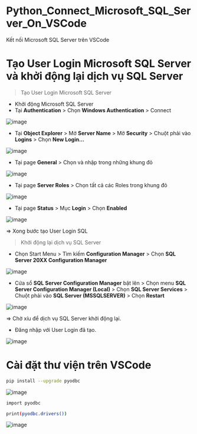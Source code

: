 # Python_Connect_Microsoft_SQL_Server_On_VSCode
Kết nối Microsoft SQL Server trên VSCode

# Tạo User Login Microsoft SQL Server và khởi động lại dịch vụ SQL Server
> Tạo User Login Microsoft SQL Server

- Khởi động Microsoft SQL Server
- Tại **Authentication** > Chọn **Windows Authentication** > Connect

![image](https://github.com/user-attachments/assets/0b1e9f4b-2df5-44ea-b41b-484062e7e605)

- Tại **Object Explorer** > Mở **Server Name** > Mở **Security** > Chuột phải vào **Logins** > Chọn **New Login...**

![image](https://github.com/user-attachments/assets/66adc12e-34e6-4161-a5e9-da8302bbf6fa)

- Tại page **General** > Chọn và nhập trong những khung đỏ

![image](https://github.com/user-attachments/assets/ecb4e5bc-7515-454d-ae67-1e3f764151e8)

- Tại page **Server Roles** > Chọn tất cả các Roles trong khung đỏ

![image](https://github.com/user-attachments/assets/2545cd26-8186-41d2-8750-0a5f655467f5)

- Tại page **Status** > Mục **Login** > Chọn **Enabled**

![image](https://github.com/user-attachments/assets/597e92d6-46a6-43a0-8316-bf59f699a0df)

=> Xong bước tạo User Login SQL

> Khởi động lại dịch vụ SQL Server

- Chọn Start Menu > Tìm kiếm **Configuration Manager** > Chọn **SQL Server 20XX Configuration Manager**

![image](https://github.com/user-attachments/assets/9b945723-26fb-456f-b620-aff7ebe9a166)

- Cửa sổ **SQL Server Configuration Manager** bật lên > Chọn menu **SQL Server Configuration Manager (Local)** > Chọn **SQL Server Services** > Chuột phải vào **SQL Server (MSSQLSERVER)** > Chọn **Restart**

![image](https://github.com/user-attachments/assets/23e4b13b-f30e-4fb9-ab7b-c618632adc22)

=> Chờ xíu để dịch vụ SQL Server khởi động lại.

- Đăng nhập với User Login đã tạo.

![image](https://github.com/user-attachments/assets/7275eff8-8d8d-4b91-894f-c1a05f7a8788)

# Cài đặt thư viện trên VSCode
```bash
pip install --upgrade pyodbc
```

![image](https://github.com/user-attachments/assets/f1fa2931-836b-45b5-9336-dfb5bd5b9d04)

```bash
import pyodbc

print(pyodbc.drivers())
```
![image](https://github.com/user-attachments/assets/e1a3ff4d-7c73-4825-8cc9-d912c62441cf)

